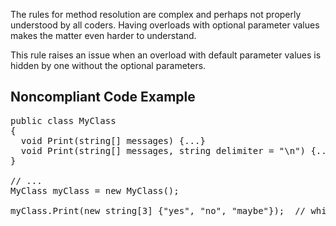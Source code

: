 The rules for method resolution are complex and perhaps not properly understood by all coders. Having overloads with optional parameter values
makes the matter even harder to understand. 

This rule raises an issue when an overload with default parameter values is hidden by one without the optional parameters. 

## Noncompliant Code Example

<pre>
public class MyClass
{
  void Print(string[] messages) {...}
  void Print(string[] messages, string delimiter = "\n") {...} // Noncompliant; default parameter value is hidden by overload
}

// ...
MyClass myClass = new MyClass();

myClass.Print(new string[3] {"yes", "no", "maybe"});  // which version of Print will be called?
</pre>